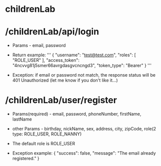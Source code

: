 # childrenLab


# /childrenLab/api/login
* Params - email, password
* Return example: 
'''
{
"username": "test@test.com",
"roles": [
"ROLE_USER"
],
"access_token": "4ncvvg81j5smer66avrgdasgvcncngd3",
"token_type": "Bearer"
}
'''

* Exception: if email or password not match, the response status will be 401 Unauthorized (let me know if you don't like it...)

# /childrenLab/user/register
* Params(required) - email, password, phoneNumber, firstName, lastName
* other Params - birthday, nickName, sex, address, city, zipCode, role(2 type: ROLE_USER, ROLE_NANNY)
* The default role is ROLE_USER

* Exception example: {
"success": false,
"message": "The email already registered."
}
